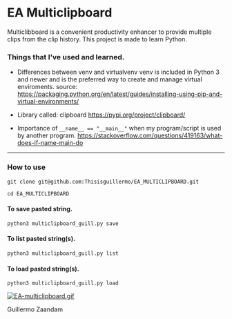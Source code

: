 # EA Multiclipboard

Multiclibboard is a convenient productivity enhancer to provide multiple clips from the clip history. This project is made to learn Python.

### Things that I've used and learned.

- Differences between venv and virtualvenv
  venv is included in Python 3 and newer and is the preferred way to create and manage virtual enviroments. source: https://packaging.python.org/en/latest/guides/installing-using-pip-and-virtual-environments/

- Library called: clipboard https://pypi.org/project/clipboard/

- Importance of `__name__ == "__main__"` when my program/script is used by another program.  https://stackoverflow.com/questions/419163/what-does-if-name-main-do



---

### How to use

`git clone git@github.com:Thisisguillermo/EA_MULTICLIPBOARD.git`

`cd EA_MULTICLIPBOARD`


#### To save pasted string.

`python3 multiclipboard_guill.py save`

#### To list pasted string(s).

`python3 multiclipboard_guill.py list`

#### To load pasted string(s).

`python3 multiclipboard_guill.py load`

[![EA-multiclipboard.gif](https://i.postimg.cc/D0ZpQrmX/EA-multiclipboard.gif)](https://postimg.cc/2bsxrBQk)



Guillermo Zaandam
